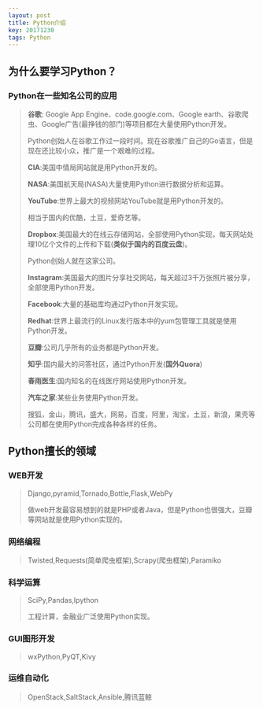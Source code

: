 ```yaml
---
layout: post
title: Python介绍
key: 20171230
tags: Python
---
```


## 为什么要学习Python？
### Python在一些知名公司的应用
>**谷歌**: Google App Engine、code.google.com、Google earth、谷歌爬虫、Google广告(最挣钱的部门)等项目都在大量使用Python开发。
>
>Python创始人在谷歌工作过一段时间。现在谷歌推广自己的Go语言，但是现在还比较小众，推广是一个艰难的过程。
>
>**CIA**:美国中情局网站就是用Python开发的。
>
>**NASA**:美国航天局(NASA)大量使用Python进行数据分析和运算。
>
>**YouTube**:世界上最大的视频网站YouTube就是用Python开发的。
>
>相当于国内的优酷，土豆，爱奇艺等。
>
>**Dropbox**:美国最大的在线云存储网站，全部使用Python实现，每天网站处理10亿个文件的上传和下载(**类似于国内的百度云盘**)。
>
>Python创始人就在这家公司。
>
>**Instagram**:美国最大的图片分享社交网站，每天超过3千万张照片被分享，全部使用Python开发。
>
>**Facebook**:大量的基础库均通过Python开发实现。
>
>**Redhat**:世界上最流行的Linux发行版本中的yum包管理工具就是使用Python开发。
>
>**豆瓣**:公司几乎所有的业务都是Python开发。
>
>**知乎**:国内最大的问答社区，通过Python开发(**国外Quora**)
>
>**春雨医生**:国内知名的在线医疗网站使用Python开发。
>
>**汽车之家**:某些业务使用Python开发。
>
>搜狐，金山，腾讯，盛大，网易，百度，阿里，淘宝，土豆，新浪，果壳等公司都在使用Python完成各种各样的任务。

## Python擅长的领域
### WEB开发
>Django,pyramid,Tornado,Bottle,Flask,WebPy
>
>做web开发最容易想到的就是PHP或者Java，但是Python也很强大，豆瓣等网站就是使用Python实现的。

### 网络编程
>Twisted,Requests(简单爬虫框架),Scrapy(爬虫框架),Paramiko

### 科学运算
>SciPy,Pandas,Ipython
>
>工程计算，金融业广泛使用Python实现。

### GUI图形开发
>wxPython,PyQT,Kivy

### 运维自动化
>OpenStack,SaltStack,Ansible,腾讯蓝鲸



